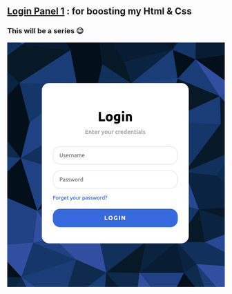 ## [Login Panel 1]() : for boosting my Html & Css 
### This will be a series 😉
![Preview](Preview.jpg)